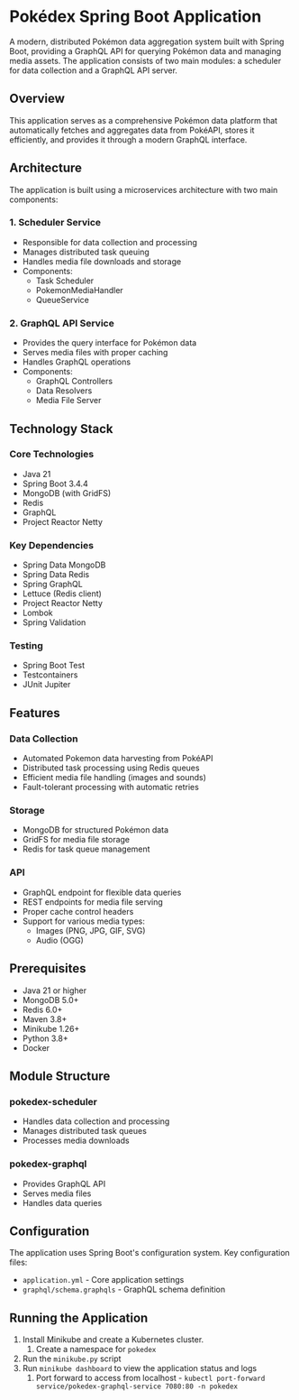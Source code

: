 # Pokédex Spring Boot Application

A modern, distributed Pokémon data aggregation system built with Spring Boot, providing a GraphQL API for querying
Pokémon data and managing media assets. The application consists of two main modules: a scheduler for data collection
and a GraphQL API server.

## Overview

This application serves as a comprehensive Pokémon data platform that automatically fetches and aggregates data from
PokéAPI, stores it efficiently, and provides it through a modern GraphQL interface.

## Architecture

The application is built using a microservices architecture with two main components:

### 1. Scheduler Service

- Responsible for data collection and processing
- Manages distributed task queuing
- Handles media file downloads and storage
- Components:
    - Task Scheduler
    - PokemonMediaHandler
    - QueueService

### 2. GraphQL API Service

- Provides the query interface for Pokémon data
- Serves media files with proper caching
- Handles GraphQL operations
- Components:
    - GraphQL Controllers
    - Data Resolvers
    - Media File Server

## Technology Stack

### Core Technologies

- Java 21
- Spring Boot 3.4.4
- MongoDB (with GridFS)
- Redis
- GraphQL
- Project Reactor Netty

### Key Dependencies

- Spring Data MongoDB
- Spring Data Redis
- Spring GraphQL
- Lettuce (Redis client)
- Project Reactor Netty
- Lombok
- Spring Validation

### Testing

- Spring Boot Test
- Testcontainers
- JUnit Jupiter

## Features

### Data Collection

- Automated Pokemon data harvesting from PokéAPI
- Distributed task processing using Redis queues
- Efficient media file handling (images and sounds)
- Fault-tolerant processing with automatic retries

### Storage

- MongoDB for structured Pokémon data
- GridFS for media file storage
- Redis for task queue management

### API

- GraphQL endpoint for flexible data queries
- REST endpoints for media file serving
- Proper cache control headers
- Support for various media types:
    - Images (PNG, JPG, GIF, SVG)
    - Audio (OGG)

## Prerequisites

- Java 21 or higher
- MongoDB 5.0+
- Redis 6.0+
- Maven 3.8+
- Minikube 1.26+
- Python 3.8+
- Docker

## Module Structure

### pokedex-scheduler

- Handles data collection and processing
- Manages distributed task queues
- Processes media downloads

### pokedex-graphql

- Provides GraphQL API
- Serves media files
- Handles data queries

## Configuration

The application uses Spring Boot's configuration system. Key configuration files:

- `application.yml` - Core application settings
- `graphql/schema.graphqls` - GraphQL schema definition

## Running the Application

1. Install Minikube and create a Kubernetes cluster.
    1. Create a namespace for `pokedex`
2. Run the `minikube.py` script
3. Run `minikube dashboard` to view the application status and logs
    1. Port forward to access from localhost - `kubectl port-forward service/pokedex-graphql-service 7080:80 -n pokedex`